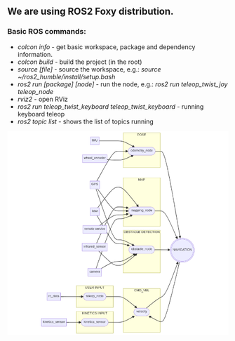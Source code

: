## We are using ROS2 Foxy distribution.

### Basic ROS commands:

- _colcon info_ - get basic workspace, package and dependency information.
- _colcon build_ - build the project (in the root)
- _source [file]_ - source the workspace, e.g.: _source ~/ros2_humble/install/setup.bash_
- _ros2 run [package] [node]_ - run the node, e.g.: _ros2 run teleop_twist_joy teleop_node_
- _rviz2_ - open RViz
- _ros2 run teleop_twist_keyboard teleop_twist_keyboard_ - running keyboard teleop
- _ros2 topic list_ - shows the list of topics running 

![ROS architecture draft](../assets/ros_architecture.png)
